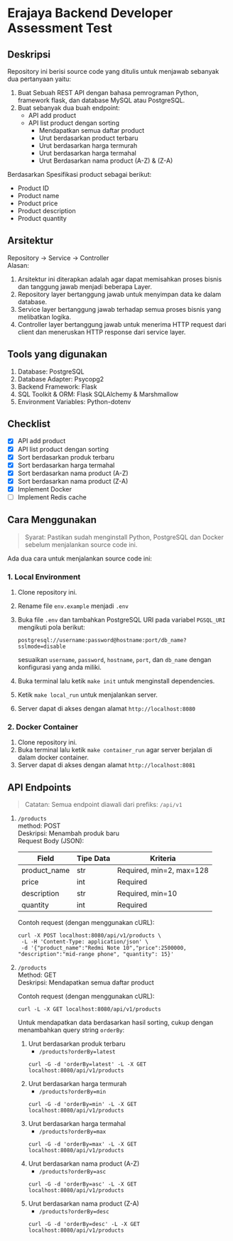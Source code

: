 # Erajaya Backend Developer Assessment Test

## Deskripsi
Repository ini berisi source code yang ditulis untuk menjawab sebanyak dua pertanyaan yaitu:
1. Buat Sebuah REST API dengan bahasa pemrograman Python, framework flask, dan database MySQL atau PostgreSQL.
2. Buat sebanyak dua buah endpoint:
   - API add product
   - API list product dengan sorting
     - Mendapatkan semua daftar product
     - Urut berdasarkan product terbaru
     - Urut berdasarkan harga termurah
     - Urut berdasarkan harga termahal
     - Urut Berdasarkan nama product (A-Z) & (Z-A)

Berdasarkan Spesifikasi product sebagai berikut:
- Product ID
- Product name
- Product price
- Product description
- Product quantity

## Arsitektur 
Repository &rarr; Service &rarr; Controller
<br>Alasan:
1. Arsitektur ini diterapkan adalah agar dapat memisahkan proses bisnis dan tanggung jawab menjadi beberapa Layer. 
2. Repository layer bertanggung jawab untuk menyimpan data ke dalam database.
3. Service layer bertanggung jawab terhadap semua proses bisnis yang melibatkan logika. 
4. Controller layer bertanggung jawab untuk menerima HTTP request dari client dan meneruskan HTTP response dari service layer.

## Tools yang digunakan
1. Database: PostgreSQL
2. Database Adapter: Psycopg2
3. Backend Framework: Flask
4. SQL Toolkit & ORM: Flask SQLAlchemy & Marshmallow
5. Environment Variables: Python-dotenv

## Checklist
- [x] API add product
- [x] API list product dengan sorting
- [x] Sort berdasarkan produk terbaru
- [x] Sort berdasarkan harga termahal
- [x] Sort berdasarkan nama product (A-Z)
- [x] Sort berdasarkan nama product (Z-A)
- [x] Implement Docker
- [ ] Implement Redis cache

## Cara Menggunakan
> Syarat: Pastikan sudah menginstall Python, PostgreSQL dan Docker sebelum menjalankan source code ini.

Ada dua cara untuk menjalankan source code ini:

### 1. Local Environment
1. Clone repository ini.
2. Rename file `env.example` menjadi `.env`
3. Buka file `.env` dan tambahkan PostgreSQL URI pada variabel `PGSQL_URI` mengikuti pola berikut:
   <pre><code>postgresql://username:password@hostname:port/db_name?sslmode=disable</code></pre>
    sesuaikan `username`, `password`, `hostname`, `port`, dan `db_name` dengan konfigurasi yang anda miliki.

1. Buka terminal lalu ketik `make init` untuk menginstall dependencies.
2. Ketik `make local_run` untuk menjalankan server.
3. Server dapat di akses dengan alamat `http://localhost:8080`
   
### 2. Docker Container
1. Clone repository ini.
2. Buka terminal lalu ketik `make container_run` agar server berjalan di dalam docker container.
3. Server dapat di akses dengan alamat `http://localhost:8081`

## API Endpoints
> Catatan: Semua endpoint diawali dari prefiks: `/api/v1`

1. `/products`
<br>method: POST
<br>Deskripsi: Menambah produk baru
<br> Request Body (JSON):

    | Field        | Tipe Data | Kriteria                 |
    |--------------|-----------|--------------------------|
    | product_name | str       | Required, min=2, max=128 |
    | price        | int       | Required                 |
    | description  | str       | Required, min=10         |
    | quantity     | int       | Required                 |

    Contoh request (dengan menggunakan cURL):
    <pre><code>curl -X POST localhost:8080/api/v1/products \
    -L -H 'Content-Type: application/json' \
    -d '{"product_name":"Redmi Note 10","price":2500000, "description":"mid-range phone", "quantity": 15}'</code></pre>

2. `/products`
<br>Method: GET
<br>Deskripsi: Mendapatkan semua daftar product

    Contoh request (dengan menggunakan cURL):
    <pre><code>curl -L -X GET localhost:8080/api/v1/products</code></pre>

    Untuk mendapatkan data berdasarkan hasil sorting, cukup dengan menambahkan query string `orderBy`:
   1. Urut berdasarkan produk terbaru
      - `/products?orderBy=latest`
       <pre><code>curl -G -d 'orderBy=latest' -L -X GET localhost:8080/api/v1/products</code></pre>
   2. Urut berdasarkan harga termurah
      - `/products?orderBy=min`
       <pre><code>curl -G -d 'orderBy=min' -L -X GET localhost:8080/api/v1/products</code></pre>
   3. Urut berdasarkan harga termahal
      - `/products?orderBy=max`
       <pre><code>curl -G -d 'orderBy=max' -L -X GET localhost:8080/api/v1/products</code></pre>
   4. Urut berdasarkan nama product (A-Z)
      - `/products?orderBy=asc`
       <pre><code>curl -G -d 'orderBy=asc' -L -X GET localhost:8080/api/v1/products</code></pre>
   5. Urut berdasarkan nama product (Z-A)
      - `/products?orderBy=desc`
       <pre><code>curl -G -d 'orderBy=desc' -L -X GET localhost:8080/api/v1/products</code></pre>
